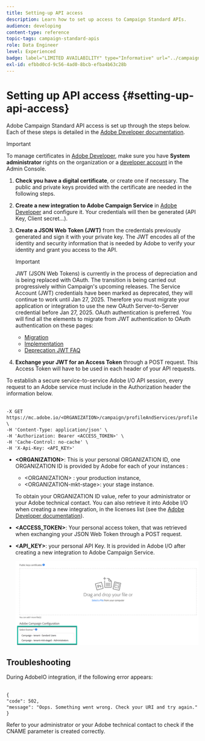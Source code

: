 ```yaml
---
title: Setting-up API access
description: Learn how to set up access to Campaign Standard APIs.
audience: developing
content-type: reference
topic-tags: campaign-standard-apis
role: Data Engineer
level: Experienced
badge: label="LIMITED AVAILABILITY" type="Informative" url="../campaign-standard-migration-home.md" tooltip="Restricted to Campaign Standard migrated users"
exl-id: efbbd0cd-9c56-4ad0-8bcb-efba4b63c28b
---
```

# Setting up API access {#setting-up-api-access}

Adobe Campaign Standard API access is set up through the steps below. Each of these steps is detailed in the [Adobe Developer documentation](https://developer.adobe.com/developer-console/docs/guides/#!AdobeDocs/adobeio-auth/master/AuthenticationOverview/ServiceAccountIntegration.md).

>[!IMPORTANT]
>
>To manage certificates in [Adobe Developer](https://developer.adobe.com/), make sure you have **System administrator** rights on the organization or a [developer account](https://helpx.adobe.com/enterprise/using/manage-developers.html) in the Admin Console.

1. **Check you have a digital certificate**, or create one if necessary. The public and private keys provided with the certificate are needed in the following steps.
1. **Create a new integration to Adobe Campaign Service** in [Adobe Developer](https://developer.adobe.com/) and configure it. Your credentials will then be generated (API Key, Client secret...).
1. **Create a JSON Web Token (JWT)** from the credentials previously generated and sign it with your private key. The JWT encodes all of the identity and security information that is needed by Adobe to verify your identity and grant you access to the API.

    >[!IMPORTANT]
    >
    >JWT (JSON Web Tokens) is currently in the process of depreciation and is being replaced with OAuth. The transition is being carried out progressively within Campaign's upcoming releases. The Service Account (JWT) credentials have been marked as deprecated, they will continue to work until Jan 27, 2025. Therefore you must migrate your application or integration to use the new OAuth Server-to-Server credential before Jan 27, 2025. OAuth authentication is preferred. You will find all the elements to migrate from JWT authentication to OAuth authentication on these pages:
    >* [Migration](https://developer.adobe.com/developer-console/docs/guides/authentication/ServerToServerAuthentication/migration/)
    >* [Implementation](https://developer.adobe.com/developer-console/docs/guides/authentication/ServerToServerAuthentication/implementation/)
    >* [Deprecation JWT FAQ](https://developer.adobe.com/developer-console/docs/guides/authentication/ServerToServerAuthentication/faqs/)

1. **Exchange your JWT for an Access Token** through a POST request. This Access Token will have to be used in each header of your API requests.

To establish a secure service-to-service Adobe I/O API session, every request to an Adobe service must include in the Authorization header the information below.

```

-X GET https://mc.adobe.io/<ORGANIZATION>/campaign/profileAndServices/profile \
-H 'Content-Type: application/json' \
-H 'Authorization: Bearer <ACCESS_TOKEN>' \
-H 'Cache-Control: no-cache' \
-H 'X-Api-Key: <API_KEY>'

```

* **&lt;ORGANIZATION&gt;**: This is your personal ORGANIZATION ID, one ORGANIZATION ID is provided by Adobe for each of your instances :

    * &lt;ORGANIZATION&gt; : your production instance,
    * &lt;ORGANIZATION-mkt-stage&gt;: your stage instance.

    To obtain your ORGANIZATION ID value, refer to your administrator or your Adobe technical contact. You can also retrieve it into Adobe I/O when creating a new integration, in the licenses list (see the <a href="https://developer.adobe.com/developer-console/docs/guides/authentication/">Adobe Developer documentation</a>).

* **<ACCESS_TOKEN>**: Your personal access token, that was retrieved when exchanging your JSON Web Token through a POST request.

* **<API_KEY>**: your personal API Key. It is provided in Adobe I/O after creating a new integration to Adobe Campaign Service.

    ![alt text](assets/tenant.png)
    
## Troubleshooting

During AdobeIO integration, if the following error appears:

```

{ 
"code": 502, 
"message": "Oops. Something went wrong. Check your URI and try again." 
}

```


Refer to your administrator or your Adobe technical contact to check if the CNAME parameter is created correctly.
